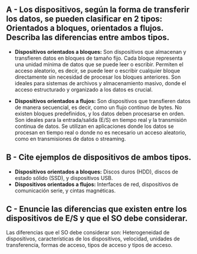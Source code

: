 ## A - Los dispositivos, según la forma de transferir los datos, se pueden clasificar en 2 tipos: Orientados a bloques, orientados a flujos. Describa las diferencias entre ambos tipos.

- **Dispositivos orientados a bloques:** Son dispositivos que almacenan y transfieren datos en bloques de tamaño fijo. Cada bloque representa una unidad mínima de datos que se puede leer o escribir. Permiten el acceso aleatorio, es decir, se puede leer o escribir cualquier bloque directamente sin necesidad de procesar los bloques anteriores. Son ideales para sistemas de archivos y almacenamiento masivo, donde el acceso estructurado y organizado a los datos es crucial.

- **Dispositivos orientados a flujos:** Son dispositivos que transfieren datos de manera secuencial, es decir, como un flujo continuo de bytes. No existen bloques predefinidos, y los datos deben procesarse en orden. Son ideales para la entrada/salida (E/S) en tiempo real y la transmisión continua de datos. Se utilizan en aplicaciones donde los datos se procesan en tiempo real o donde no es necesario un acceso aleatorio, como en transmisiones de datos o streaming.

## B - Cite ejemplos de dispositivos de ambos tipos.

- **Dispositivos orientados a bloques:** Discos duros (HDD), discos de estado sólido (SSD), y dispositivos USB.
- **Dispositivos orientados a flujos:** Interfaces de red, dispositivos de comunicación serie, y cintas magnéticas.

## C - Enuncie las diferencias que existen entre los dispositivos de E/S y que el SO debe considerar.

Las diferencias que el SO debe considerar son: Heterogeneidad de dispositivos, características de los dispositivos, velocidad, unidades de transferencia, formas de acceso, tipos de acceso y tipos de acceso.